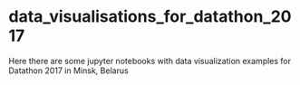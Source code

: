# data_visualisations_for_datathon_2017
Here there are some jupyter notebooks with data visualization examples for Datathon 2017 in Minsk, Belarus
